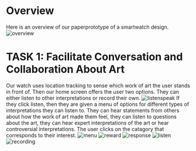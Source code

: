 # Overview
Here is an overview of our paperprototype of a smartwatch design.
![overview](/img/overviewpp.jpg)
# TASK 1: Facilitate Conversation and Collaboration About Art 
Our watch uses location tracking to sense which work of art the user stands in front of. Then our home screen offers the user two options. They can either listen to other interpretations or record their own.
![listenspeak](/img/listenspeak.jpg)
If they click listen, then they are given a menu of options for different types of interpretations they can listen to. They can hear statements from others about how the work of art made them feel, they can listen to questions about the art, they can hear expert interpretations of the art or hear controversial interpretations. The user clicks on the catagory that corresponds to their interest. 
![menu](/img/menu.JPG)
![reward](/img/congrats.jpg)
![response](/img/chainrespond.jpg)
![listen](/img/listen.jpg)
![recording](/img/recording.jpg)
